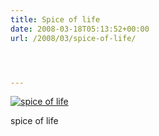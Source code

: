 ```yaml
---
title: Spice of life
date: 2008-03-18T05:13:52+00:00
url: /2008/03/spice-of-life/




---
```

<div class="flickr">
  <a href="http://www.flickr.com/photos/schreibblogade/2343929480/" title="spice of life"><img src="//farm4.static.flickr.com/3057/2343929480_e2a0b45def.jpg" alt="spice of life" /></a></p>

  <p>
    spice of life
  </p>
</div>
